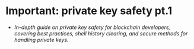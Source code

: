 # Important: private key safety pt.1
- *In-depth guide on private key safety for blockchain developers, covering best practices, shell history clearing, and secure methods for handling private keys.*

## 
